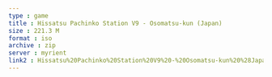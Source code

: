 ```yaml
---
type : game
title : Hissatsu Pachinko Station V9 - Osomatsu-kun (Japan)
size : 221.3 M
format : iso
archive : zip
server : myrient
link2 : Hissatsu%20Pachinko%20Station%20V9%20-%20Osomatsu-kun%20%28Japan%29
---
```


